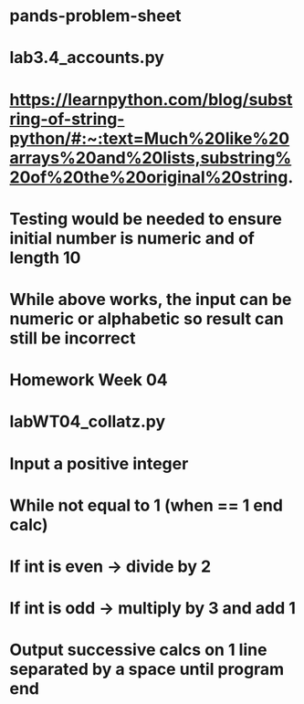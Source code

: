 # pands-problem-sheet







# lab3.4_accounts.py

# https://learnpython.com/blog/substring-of-string-python/#:~:text=Much%20like%20arrays%20and%20lists,substring%20of%20the%20original%20string.

# Testing would be needed to ensure initial number is numeric and of length 10
# While above works, the input can be numeric or alphabetic so result can still be incorrect



# Homework Week 04

# labWT04_collatz.py

# Input a positive integer
# While not equal to 1 (when == 1 end calc)
# If int is even -> divide by 2
# If int is odd  -> multiply by 3 and add 1
# Output successive calcs on 1 line separated by a space until program end